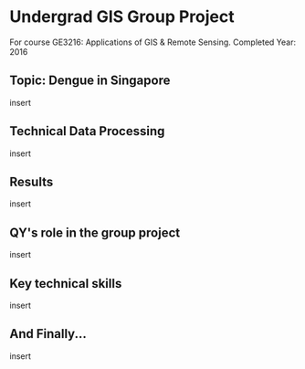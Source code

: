 # Undergrad GIS Group Project

For course GE3216: Applications of GIS & Remote Sensing. Completed Year: 2016

## Topic: Dengue in Singapore

insert

## Technical Data Processing

insert

## Results 

insert

## QY's role in the group project 

insert

## Key technical skills 

insert

## And Finally... 

insert



